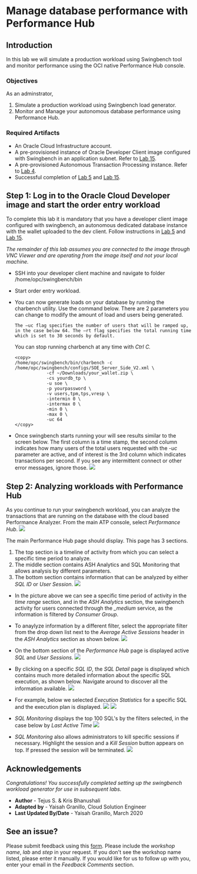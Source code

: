 # Manage database performance with Performance Hub 


## Introduction
In this lab we will simulate a production workload using Swingbench tool and monitor performance using the OCI native Performance Hub console.

### Objectives

As an adminstrator,
1. Simulate a production workload using Swingbench load generator.
2. Monitor and Manage your autonomous database performance using Performance Hub.


### Required Artifacts

- An Oracle Cloud Infrastructure account.
- A pre-provisioned instance of Oracle Developer Client image configured with Swingbench in an application subnet. Refer to [Lab 15](?lab=lab-15-build-always-on-applications).
- A pre-provisioned Autonomous Transaction Processing instance. Refer to [Lab 4](?lab=lab-4-provisioning-databases).
- Successful completion of [Lab 5](?lab=lab-5-configuring-development-system) and [Lab 15](?lab=lab-15-build-always-on-applications).

## **Step 1:** Log in to the Oracle Cloud Developer image and start the order entry workload

To complete this lab it is mandatory that you have a developer client image configured with swingbench, an autonomous dedicated database instance with the wallet uploaded to the dev client. Follow instructions in [Lab 5](?lab=lab-5-configuring-development-system) and [Lab 15](?lab=lab-15-build-always-on-applications).

*The remainder of this lab assumes you are connected to the image through VNC Viewer and are operating from the image itself and not your local machine.*

- SSH into your developer client machine and navigate to folder /home/opc/swingbench/bin

- Start order entry workload.

- You can now generate loads on your database by running the charbench utility.  Use the command below. There are 2 parameters you can change to modify the amount of load and users being generated. 
  
  ``The –uc flag specifies the number of users that will be ramped up, in the case below 64. The –rt flag specifies the total running time which is set to 30 seconds by default.``  
  
  You can stop running charbench at any time with *Ctrl C.*

    ```
    <copy>
    /home/opc/swingbench/bin/charbench -c /home/opc/swingbench/configs/SOE_Server_Side_V2.xml \
                -cf ~/Downloads/your_wallet.zip \
                -cs yourdb_tp \
                -u soe \
                -p yourpassword \
                -v users,tpm,tps,vresp \
                -intermin 0 \
                -intermax 0 \
                -min 0 \
                -max 0 \
                -uc 64 
    </copy>
    ```

- Once swingbench starts running your will see results similar to the screen below. The first column is a time stamp, the second column indicates how many users of the total users requested with the *-uc* parameter are active, and of interest is the 3rd column which indicates transactions per second. If you see any intermittent connect or other error messages, ignore those.
    ![](./images/swingbenchoutput.jpeg " ")



## **Step 2:** Analyzing workloads with Performance Hub

As you continue to run your swingbench workload, you can analyze the transactions that are running on the database with the cloud based Performance Analyzer. From the main ATP console, select *Performance Hub*.
    ![](./images/scalinginp.jpeg " ")

The main Performance Hub page should display. This page has 3 sections. 
1. The top section is a timeline of activity from which you can select a specific time period to analyze.
2. The middle section contains ASH Analytics and SQL Monitoring that allows analysis by different parameters.
3. The bottom section contains information that can be analyzed by either *SQL ID* or *User Session*.
    ![](./images/perf1.jpeg " ")

- In the picture above we can see a specific time period of activity in the *time range* section, and in the *ASH Analytics* section, the swingbench activity for users connected through the *\_medium* service, as the information is filtered by *Consumer Group*.

- To anaylyze information by a different filter, select the appropriate filter from the drop down list next to the *Average Active Sessions* header in the *ASH Analytics* section as shown below.
    ![](./images/perf4.jpeg " ")

- On the bottom section of the *Performance Hub* page is displayed active *SQL* and *User Sessions*.
    ![](./images/perf2.jpeg " ")

- By clicking on a specific *SQL ID*, the *SQL Detail* page is displayed which contains much  more detailed information about the specific SQL execution, as shown below. Navigate around to discover all the information available.
    ![](./images/perf3.jpeg " ")

- For example, below we selected *Execution Statistics* for a specific SQL and the execution plan is displayed. 
    ![](./images/executionplan.jpeg " ")
    ![](./images/indexcount.jpeg " ")

- *SQL Monitoring* displays the top 100 SQL's by the filters selected, in the case below by *Last Active Time*
    ![](./images/perf5.jpeg " ")

- *SQL Monitoring* also allows administrators to kill specific sessions if necessary. Highlight the session and a *Kill Session* button appears on top. If pressed the session will be terminated.
    ![](./images/sqlmonitoring.jpeg " ")


## Acknowledgements
*Congratulations! You successfully completed setting up the swingbench workload generator for use in subsequent labs.*

- **Author** - Tejus S. & Kris Bhanushali
- **Adapted by** -  Yaisah Granillo, Cloud Solution Engineer
- **Last Updated By/Date** - Yaisah Granillo, March 2020

## See an issue?
Please submit feedback using this [form](https://apexapps.oracle.com/pls/apex/f?p=133:1:::::P1_FEEDBACK:1). Please include the *workshop name*, *lab* and *step* in your request.  If you don't see the workshop name listed, please enter it manually. If you would like for us to follow up with you, enter your email in the *Feedback Comments* section. 